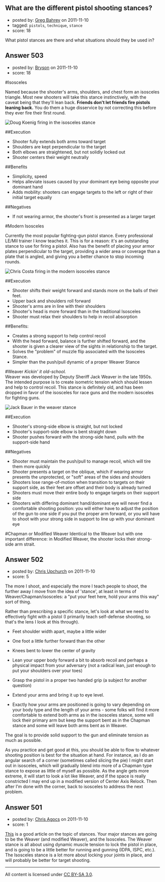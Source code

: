 ## What are the different pistol shooting stances?

- posted by: [Greg Bahrey](https://stackexchange.com/users/-1/187-greg-bahrey) on 2011-11-10
- tagged: `pistols`, `technique`, `stance`
- score: 18

What pistol stances are there and what situations should they be used in?


## Answer 503

- posted by: [Bryson](https://stackexchange.com/users/-1/32-bryson) on 2011-11-10
- score: 18

#Isosceles

Named because the shooter's arms, shoulders, and chest form an isosceles triangle. Most new shooters will take this stance instinctively, with the caveat being that they'll lean back. <strong>Friends don't let friends fire pistols leaning back.</strong> You do them a huge disservice by not correcting this before they ever fire their first round.

<img src="http://www.ammoland.com/wp-content/uploads/2010/08/Doug-Koenig.jpg" alt="Doug Koenig firing in the isosceles stance" />

##Execution

 - Shooter fully extends both arms toward target
 - Shoulders are kept perpendicular to the target
 - Both elbows are straightened, but not solidly locked out
 - Shooter centers their weight neutrally

##Benefits

 - Simplicity, speed
 - Helps alleviate issues caused by your dominant eye being opposite your dominant hand
 - Adds mobility: shooters can engage targets to the left or right of their initial target equally

##Negatives

 - If not wearing armor, the shooter's front is presented as a larger target

#Modern Isosceles

Currently the most popular fighting-gun pistol stance. Every professional LE/Mil trainer I know teaches it. This is for a reason: it's an outstanding stance to use for firing a pistol. Also has the benefit of placing your armor plates perpendicular to the target, providing a wider area or coverage than a plate that is angled, and giving you a better chance to stop incoming rounds.

<img src="http://2.bp.blogspot.com/_BrhCi9WZCEk/TPqj5TRglGI/AAAAAAAAADo/YVvuPhWr1q8/s1600/Costa2_600.jpg" alt="Chris Costa firing in the modern isosceles stance" />

##Execution

 - Shooter shifts their weight forward and stands more on the balls of their feet.
 - Upper back and shoulders roll forward
 - Shooter's arms are in line with their shoulders
 - Shooter's head is more forward than in the traditional Isosceles
 - Shooter must relax their shoulders to help in recoil absorption

##Benefits:

 - Creates a strong support to help control recoil
 - With the head forward, balance is further shifted forward, and the shooter is given a clearer view of the sights in relationship to the target.
 - Solves the "problem" of muzzle flip associated with the Isosceles Stance. 
 - Simpler than the push/pull dynamic of a proper Weaver Stance

#Weaver
<em>Kickin' it old-school.</em><br />Weaver was developed by Deputy Sheriff Jack Weaver in the late 1950s. The intended purpose is to create isometric tension which should lessen and help to control recoil. This stance is definitely old, and has been dropped in favor of the isosceles for race guns and the modern isosceles for fighting guns.

<img src="http://www.thesunblog.com/frosting/jackbauer8.jpg" alt="Jack Bauer in the weaver stance" />

##Execution

 - Shooter's strong-side elbow is straight, but not locked
 - Shooter's support-side elbow is bent straight down
 - Shooter pushes forward with the strong-side hand, pulls with the support-side hand

##Negatives

 - Shooter must maintain the push/pull to manage recoil, which will tire them more quickly
 - Shooter presents a target on the oblique, which if wearing armor presents the unprotected, or "soft" areas of the sides and shoulders
 - Shooters lose range-of-motion when transition to targets on their support side, as their feet are offset and their body is already turned
 - Shooters must move their entire body to engage targets on their support side
 - Shooters with differing dominant hand/dominant eye will never find a comfortable shooting position: you will either have to adjust the position of the gun to one side if you put the proper arm forward, or you will have to shoot with your strong side in support to line up with your dominant eye

#Chapman or Modified Weaver
Identical to the Weaver but with one important difference: in Modified Weaver, the shooter locks their strong-side arm strait.




## Answer 502

- posted by: [Chris Upchurch](https://stackexchange.com/users/-1/79-chris-upchurch) on 2011-11-10
- score: 5

The more I shoot, and especially the more I teach people to shoot, the further away I move from the idea of 'stance', at least in terms of Weaver/Chapman/isosceles: a "put your feet here, hold your arms this way" sort of thing.

Rather than prescribing a specific stance, let's look at what we need to effectively fight with a pistol (I primarily teach self-defense shooting, so that's the lens I look at this through).  

- Feet shoulder width apart, maybe a little wider
- One foot a little further forward than the other
- Knees bent to lower the center of gravity
- Lean your upper body forward a bit to absorb recoil and perhaps a physical impact from your adversary (not a radical lean, just enough to put your shoulders over your toes)
- Grasp the pistol in a proper two handed grip (a subject for another question)
- Extend your arms and bring it up to eye level. 

 - Exactly how your arms are positioned is going to vary depending on your body type and the length of your arms - some folks will find it more comfortable to extend both arms as in the isosceles stance, some will lock their primary arm but keep the support bent as in the Chapman stance and some will leave both arms bent as in Weaver.

The goal is to provide solid support to the gun and eliminate tension as much as possible.

As you practice and get good at this, you should be able to flow to whatever shooting position is best for the situation at hand.  For instance, as I do an angular search of a corner (sometimes called slicing the pie) I might start out in isosceles, which will gradually blend into more of a Chapman type stance to expose as little of myself as possible.  As the angle gets more extreme, it will start to look a lot like Weaver, and if the space is really constricted I may end up in a modified version of Center Axis Relock.  Then after I'm done with the corner, back to isosceles to address the next problem.


## Answer 501

- posted by: [Chris Agocs](https://stackexchange.com/users/-1/12-chris-agocs) on 2011-11-10
- score: 1

<p><a href="http://corneredcat.com/Stance/" rel="nofollow">This</a> is a good article on the topic of stances. Your major stances are going to be the Weaver (and modified Weaver), and the Isosceles. The Weaver stance is all about using dynamic muscle tension to lock the pistol in place, and is going to be a little better for running and gunning (IDPA, ISPC, etc.). The Isosceles stance is a lot more about locking your joints in place, and will probably be better for target shooting. </p>




---

All content is licensed under [CC BY-SA 3.0](https://creativecommons.org/licenses/by-sa/3.0/).
